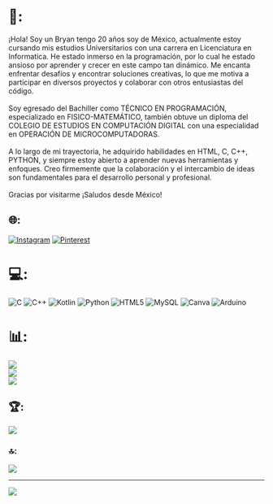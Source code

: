 # 💫:
¡Hola! Soy un Bryan tengo 20 años soy de México, actualmente estoy cursando mis estudios Universitarios con una carrera en Licenciatura en Informatica. He estado inmerso en la programación, por lo cual he estado ansioso por aprender y crecer en este campo tan dinámico. Me encanta enfrentar desafíos y encontrar soluciones creativas, lo que me motiva a participar en diversos proyectos y colaborar con otros entusiastas del código.<br><br>Soy egresado del Bachiller como TÉCNICO EN PROGRAMACIÓN, especializado en FISICO-MATEMÁTICO, también obtuve un diploma del COLEGIO DE ESTUDIOS EN COMPUTACIÓN DIGITAL con una especialidad en OPERACIÓN DE MICROCOMPUTADORAS.<br><br>A lo largo de mi trayectoria, he adquirido habilidades en HTML, C, C++, PYTHON, y siempre estoy abierto a aprender nuevas herramientas y enfoques. Creo firmemente que la colaboración y el intercambio de ideas son fundamentales para el desarrollo personal y profesional.<br><br>Gracias por visitarme ¡Saludos desde México!


## 🌐:
 [![Instagram](https://img.shields.io/badge/Instagram-%23E4405F.svg?logo=Instagram&logoColor=white)](https://instagram.com/ryan_gtap14) [![Pinterest](https://img.shields.io/badge/Pinterest-%23E60023.svg?logo=Pinterest&logoColor=white)](https://pinterest.com/bryangt2004) 

# 💻:
![C](https://img.shields.io/badge/c-%2300599C.svg?style=plastic&logo=c&logoColor=white) ![C++](https://img.shields.io/badge/c++-%2300599C.svg?style=plastic&logo=c%2B%2B&logoColor=white) ![Kotlin](https://img.shields.io/badge/kotlin-%237F52FF.svg?style=plastic&logo=kotlin&logoColor=white) ![Python](https://img.shields.io/badge/python-3670A0?style=plastic&logo=python&logoColor=ffdd54) ![HTML5](https://img.shields.io/badge/html5-%23E34F26.svg?style=plastic&logo=html5&logoColor=white) ![MySQL](https://img.shields.io/badge/mysql-4479A1.svg?style=plastic&logo=mysql&logoColor=white) ![Canva](https://img.shields.io/badge/Canva-%2300C4CC.svg?style=plastic&logo=Canva&logoColor=white) ![Arduino](https://img.shields.io/badge/-Arduino-00979D?style=plastic&logo=Arduino&logoColor=white)
# 📊:
![](https://github-readme-stats.vercel.app/api?username=Bryan-Gracida-Tapia&theme=transparent&hide_border=true&include_all_commits=true&count_private=false)<br/>
![](https://github-readme-streak-stats.herokuapp.com/?user=Bryan-Gracida-Tapia&theme=transparent&hide_border=true)<br/>
![](https://github-readme-stats.vercel.app/api/top-langs/?username=Bryan-Gracida-Tapia&theme=transparent&hide_border=true&include_all_commits=true&count_private=false&layout=compact)

## 🏆:
![](https://github-profile-trophy.vercel.app/?username=Bryan-Gracida-Tapia&theme=transparent&no-frame=true&no-bg=true&margin-w=4)

### 🔝:
![](https://github-contributor-stats.vercel.app/api?username=Bryan-Gracida-Tapia&limit=5&theme=transparent&combine_all_yearly_contributions=true)

---
[![](https://visitcount.itsvg.in/api?id=Bryan-Gracida-Tapia&icon=6&color=1)](https://visitcount.itsvg.in)

<!-- Proudly created with GPRM ( https://gprm.itsvg.in ) -->
